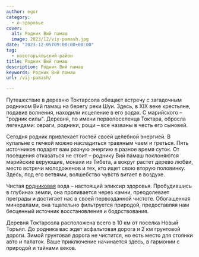 ```yaml
---
author: egor
category:
  - о-здоровье
cover:
  alt: Родник Вий памаш
  image: 2023/12/viy-pamash.jpg
date: "2023-12-05T09:00:00+00:00"
tag:
  - новоторъяльский-район
title: Родник Вий памаш
description: Родник Вий памаш
keywords: Родник Вий памаш
url: /vij-pamash/

---
```

Путешествие в деревню Токтарсола обещает встречу с загадочным родником Вий памаш на берегу реки Шуи. Здесь, в XIX веке крестьяне, подавив волнения, находили исцеление в его водах. С марийского – "родник силы". Деревня, по имени первопоселенца Токтара, обросла легендами: овраги, родники, рощи – все названы в честь его сыновей.

Сегодня родник привлекает гостей своей целебной энергией. В купальне с печкой можно насладиться травяным чаем и греться. Пять источников подарят вам разную энергию в разное время суток. От посещения отказаться не стоит – роднику Вий памаш поклоняются марийские верующие, монахи из Тибета, а вокруг растет дерево любви, место встречи молодоженов и тех, кто ищет свою вторую половинку. Здесь, под его ветвями, волшебство чувств витает в воздухе.

Чистая [родниковая](/green-key/) вода – настоящий эликсир здоровья. Пробудившись в глубинах земли, она проливается через камни, преодолевает преграды и достигает нас в своей первозданной чистоте. Обогащенная минералами, она тщательно фильтруется природой, предоставляя нам бесценный источник восстановления и бодрствования.

Деревня Токтарсола расположена всего в 10 км от поселка Новый Торъял. До родника вас ждет асфальтовая дорога и 2 км грунтовой дороги. Зимой грунтовая дорога не чистится, но есть место для стоянки авто и палаток. Ваше приключение начинается здесь, в гармонии с природой и тайнами веков.
